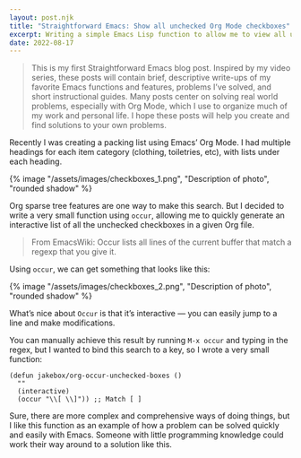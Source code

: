 ```yaml
---
layout: post.njk
title: "Straightforward Emacs: Show all unchecked Org Mode checkboxes"
excerpt: Writing a simple Emacs Lisp function to allow me to view all unchecked Org Mode checkboxes. A daily problem solved simply.
date: 2022-08-17
---
```


> This is my first Straightforward Emacs blog post. Inspired by my video series, these posts will contain brief, descriptive write-ups of my favorite Emacs functions and features, problems I’ve solved, and short instructional guides. Many posts center on solving real world problems, especially with Org Mode, which I use to organize much of my work and personal life. I hope these posts will help you create and find solutions to your own problems.

Recently I was creating a packing list using Emacs’ Org Mode. I had multiple headings for each item category (clothing, toiletries, etc), with lists under each heading.

{% image "/assets/images/checkboxes_1.png", "Description of photo", "rounded shadow" %}

Org sparse tree features are one way to make this search. But I decided to write a very small function using `occur`, allowing me to quickly generate an interactive list of all the unchecked checkboxes in a given Org file.

> From EmacsWiki: Occur lists all lines of the current buffer that match a regexp that you give it.

Using `occur`, we can get something that looks like this:

{% image "/assets/images/checkboxes_2.png", "Description of photo", "rounded shadow" %}

What’s nice about `Occur` is that it’s interactive — you can easily jump to a line and make modifications.

You can manually achieve this result by running `M-x occur` and typing in the regex, but I wanted to bind this search to a key, so I wrote a very small function:

```emacs-lisp
(defun jakebox/org-occur-unchecked-boxes ()
  ""
  (interactive)
  (occur "\\[ \\]")) ;; Match [ ]
```

Sure, there are more complex and comprehensive ways of doing things, but I like this function as an example of how a problem can be solved quickly and easily with Emacs. Someone with little programming knowledge could work their way around to a solution like this.
